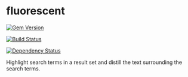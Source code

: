fluorescent
===========
[![Gem Version](https://badge.fury.io/rb/fluorescent.svg)](http://badge.fury.io/rb/fluorescent)

[![Build Status](https://travis-ci.org/dhoss/fluorescent.svg?branch=master)](https://travis-ci.org/dhoss/fluorescent)

[![Dependency Status](https://gemnasium.com/dhoss/fluorescent.svg)](https://gemnasium.com/dhoss/fluorescent)

Highlight search terms in a result set and distill the text surrounding the search terms.
